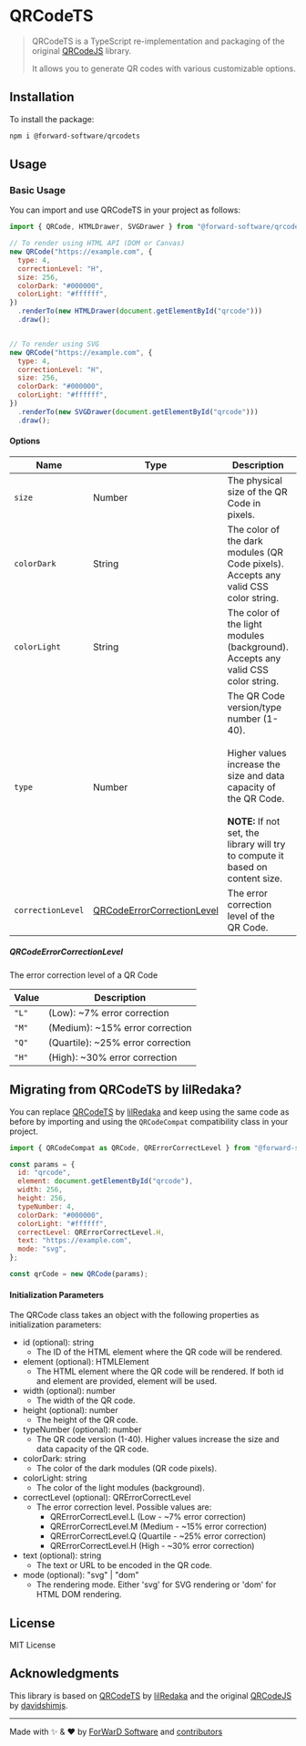 # QRCodeTS

> QRCodeTS is a TypeScript re-implementation and packaging of the original [QRCodeJS](https://github.com/davidshimjs/qrcodejs) library.
>
> It allows you to generate QR codes with various customizable options.

## Installation

To install the package:

```bash
npm i @forward-software/qrcodets
```

## Usage

### Basic Usage

You can import and use QRCodeTS in your project as follows:

```javascript
import { QRCode, HTMLDrawer, SVGDrawer } from "@forward-software/qrcodets";

// To render using HTML API (DOM or Canvas)
new QRCode("https://example.com", {
  type: 4,
  correctionLevel: "H",
  size: 256,
  colorDark: "#000000",
  colorLight: "#ffffff",
})
  .renderTo(new HTMLDrawer(document.getElementById("qrcode")))
  .draw();


// To render using SVG
new QRCode("https://example.com", {
  type: 4,
  correctionLevel: "H",
  size: 256,
  colorDark: "#000000",
  colorLight: "#ffffff",
})
  .renderTo(new SVGDrawer(document.getElementById("qrcode")))
  .draw();

```

#### Options

| Name              | Type                                                      | Description                                                                                                                                                                                                 | Default     |
| ----------------- | --------------------------------------------------------- | ----------------------------------------------------------------------------------------------------------------------------------------------------------------------------------------------------------- | ----------- |
| `size`            | Number                                                    | The physical size of the QR Code in pixels.                                                                                                                                                                 | `256`       |
| `colorDark`       | String                                                    | The color of the dark modules (QR Code pixels).<br/>Accepts any valid CSS color string.                                                                                                                     | `"#000000"` |
| `colorLight`      | String                                                    | The color of the light modules (background).<br/>Accepts any valid CSS color string.                                                                                                                        | `"#ffffff"` |
| `type`            | Number                                                    | The QR Code version/type number (1-40).<br/><br/>Higher values increase the size and data capacity of the QR Code.<br/><br/>**NOTE:** If not set, the library will try to compute it based on content size. | `undefined` |
| `correctionLevel` | [QRCodeErrorCorrectionLevel](#qrcodeerrorcorrectionlevel) | The error correction level of the QR Code.                                                                                                                                                                  | `"H"`       |


##### QRCodeErrorCorrectionLevel

The error correction level of a QR Code

| Value | Description                       |
| ----- | --------------------------------- |
| `"L"` | (Low): ~7% error correction       |
| `"M"` | (Medium): ~15% error correction   |
| `"Q"` | (Quartile): ~25% error correction |
| `"H"` | (High): ~30% error correction     |

## Migrating from QRCodeTS by lilRedaka?

You can replace [QRCodeTS](https://github.com/lilRedaka/qrcodets) by [lilRedaka](https://github.com/lilRedaka) and keep using the same code as before by importing and using the `QRCodeCompat` compatibility class in your project.

```javascript
import { QRCodeCompat as QRCode, QRErrorCorrectLevel } from "@forward-software/qrcodets";

const params = {
  id: "qrcode",
  element: document.getElementById("qrcode"),
  width: 256,
  height: 256,
  typeNumber: 4,
  colorDark: "#000000",
  colorLight: "#ffffff",
  correctLevel: QRErrorCorrectLevel.H,
  text: "https://example.com",
  mode: "svg",
};

const qrCode = new QRCode(params);
```

#### Initialization Parameters

The QRCode class takes an object with the following properties as initialization parameters:

- id (optional): string
  - The ID of the HTML element where the QR code will be rendered.
- element (optional): HTMLElement
  - The HTML element where the QR code will be rendered. If both id and element are provided, element will be used.
- width (optional): number
  - The width of the QR code.
- height (optional): number
  - The height of the QR code.
- typeNumber (optional): number
  - The QR code version (1-40). Higher values increase the size and data capacity of the QR code.
- colorDark: string
  - The color of the dark modules (QR code pixels).
- colorLight: string
  - The color of the light modules (background).
- correctLevel (optional): QRErrorCorrectLevel
  - The error correction level. Possible values are:
    - QRErrorCorrectLevel.L (Low - ~7% error correction)
    - QRErrorCorrectLevel.M (Medium - ~15% error correction)
    - QRErrorCorrectLevel.Q (Quartile - ~25% error correction)
    - QRErrorCorrectLevel.H (High - ~30% error correction)
- text (optional): string
  - The text or URL to be encoded in the QR code.
- mode (optional): "svg" | "dom"
  - The rendering mode. Either 'svg' for SVG rendering or 'dom' for HTML DOM rendering.

## License

MIT License

## Acknowledgments

This library is based on [QRCodeTS](https://github.com/lilRedaka/qrcodets) by [lilRedaka](https://github.com/lilRedaka) and the original [QRCodeJS](https://github.com/davidshimjs/qrcodejs) by [davidshimjs](https://github.com/davidshimjs).

---

Made with ✨ & ❤️ by [ForWarD Software](https://github.com/forwardsoftware) and [contributors](https://github.com/forwardsoftware/qrcodets/graphs/contributors)
